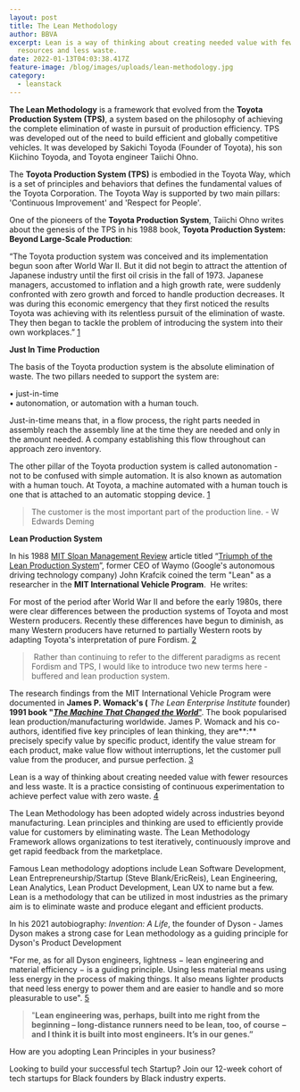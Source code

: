 ```yaml
---
layout: post
title: The Lean Methodology
author: BBVA
excerpt: Lean is a way of thinking about creating needed value with fewer
  resources and less waste.
date: 2022-01-13T04:03:38.417Z
feature-image: /blog/images/uploads/lean-methodology.jpg
category:
  - leanstack
---
```

<!-- wp:paragraph -->

**The Lean Methodology** is a framework that evolved from the **Toyota Production System (TPS)**, a system based on the philosophy of achieving the complete elimination of waste in pursuit of production efficiency. TPS was developed out of the need to build efficient and globally competitive vehicles. It was developed by Sakichi Toyoda (Founder of Toyota), his son Kiichino Toyoda, and Toyota engineer Taiichi Ohno.

<!-- /wp:paragraph -->

<!-- wp:paragraph -->

The **Toyota Production System (TPS)** is embodied in the Toyota Way, which is a set of principles and behaviors that defines the fundamental values of the Toyota Corporation. The Toyota Way is supported by two main pillars: 'Continuous Improvement' and 'Respect for People'.

<!-- /wp:paragraph -->

<!-- wp:paragraph -->

One of the pioneers of the **Toyota Production System**, Taiichi Ohno writes about the genesis of the TPS in his 1988 book, **Toyota Production System: Beyond Large-Scale Production**:

<!-- /wp:paragraph -->

<!-- wp:paragraph -->

“The Toyota production system was conceived and its implementation begun soon after World War II. But it did not begin to attract the attention of Japanese industry until the first oil crisis in the fall of 1973. Japanese managers, accustomed to inflation and a high growth rate, were suddenly confronted with zero growth and forced to handle production decreases. It was during this economic emergency that they first noticed the results Toyota was achieving with its relentless pursuit of the elimination of waste. They then began to tackle the problem of introducing the system into their own workplaces.” [1](https://www.goodreads.com/book/show/376237.Toyota_Production_System)

<!-- /wp:paragraph -->

<!-- wp:paragraph -->

**Just In Time Production**

<!-- /wp:paragraph -->

<!-- wp:paragraph -->

The basis of the Toyota production system is the absolute elimination of waste. The two pillars needed to support the system are:

<!-- /wp:paragraph -->

<!-- wp:paragraph -->

• just-in-time\
• autonomation, or automation with a human touch.

<!-- /wp:paragraph -->

<!-- wp:paragraph -->

Just-in-time means that, in a flow process, the right parts needed in assembly reach the assembly line at the time they are needed and only in the amount needed. A company establishing this flow throughout can approach zero inventory.

<!-- /wp:paragraph -->

<!-- wp:paragraph -->

The other pillar of the Toyota production system is called autonomation - not to be confused with simple automation. It is also known as automation with a human touch. At Toyota, a machine automated with a human touch is one that is attached to an automatic stopping device. [1](https://www.goodreads.com/book/show/376237.Toyota_Production_System)

<!-- /wp:paragraph -->

<!-- wp:quote {"className":"is-style-large"} -->

> The customer is the most important part of the production line. - W Edwards Deming

<!-- /wp:quote -->

<!-- wp:paragraph -->

**Lean Production System**

<!-- /wp:paragraph -->

<!-- wp:paragraph -->

In his 1988 [MIT Sloan Management Review](http://sloanreview.mit.edu/) article titled “[Triumph of the Lean Production System](http://www.lean.org/downloads/MITSloan.pdf)”, former CEO of Waymo (Google's autonomous driving technology company) John Krafcik coined the term "Lean" as a researcher in the **MIT International Vehicle Program**.  He writes:

<!-- /wp:paragraph -->

<!-- wp:paragraph -->

For most of the period after World War II and before the early 1980s, there were clear differences between the production systems of Toyota and most Western producers. Recently these differences have begun to diminish, as many Western producers have returned to partially Western roots by adapting Toyota's interpretation of pure Fordism. [2](https://www.lean.org/store/book/the-machine-that-changed-the-world/)

<!-- /wp:paragraph -->

<!-- wp:quote {"className":"is-style-large"} -->

>  Rather than continuing to refer to the different paradigms as recent Fordism and TPS, I would like to introduce two new terms here - buffered and lean production system.

<!-- /wp:quote -->

<!-- wp:paragraph -->

The research findings from the MIT International Vehicle Program were documented in **James P. Womack's (** *The Lean Enterprise Institute* founder) **1991 book "**[***The Machine That Changed the World***"](https://www.lean.org/store/book/the-machine-that-changed-the-world/). The book popularised lean production/manufacturing worldwide. James P. Womack and his co-authors, identified five key principles of lean thinking, they are**:** precisely specify value by specific product, identify the value stream for each product, make value flow without interruptions, let the customer pull value from the producer, and pursue perfection. [3](https://www.lean.org/store/book/the-machine-that-changed-the-world/)

<!-- /wp:paragraph -->

<!-- wp:paragraph -->

Lean is a way of thinking about creating needed value with fewer resources and less waste. It is a practice consisting of continuous experimentation to achieve perfect value with zero waste. [4](https://www.lean.org/explore-lean/what-is-lean/)

<!-- /wp:paragraph -->

<!-- wp:paragraph -->

The Lean Methodology has been adopted widely across industries beyond manufacturing. Lean principles and thinking are used to efficiently provide value for customers by eliminating waste. The Lean Methodology Framework allows organizations to test iteratively, continuously improve and get rapid feedback from the marketplace.

<!-- /wp:paragraph -->

<!-- wp:paragraph -->

Famous Lean methodology adoptions include Lean Software Development, Lean Entrepreneurship/Startup (Steve Blank/EricReis), Lean Engineering, Lean Analytics, Lean Product Development, Lean UX to name but a few. Lean is a methodology that can be utilized in most industries as the primary aim is to eliminate waste and produce elegant and efficient products.

<!-- /wp:paragraph -->

<!-- wp:paragraph -->

In his 2021 autobiography: *Invention:* *A Life*, the founder of Dyson - James Dyson makes a strong case for Lean methodology as a guiding principle for Dyson's Product Development

<!-- /wp:paragraph -->

<!-- wp:paragraph -->

"For me, as for all Dyson engineers, lightness − lean engineering and material efficiency − is a guiding principle. Using less material means using less energy in the process of making things. It also means lighter products that need less energy to power them and are easier to handle and so more pleasurable to use". [5](https://www.dyson.co.uk/james-dyson/invention-a-life)

<!-- /wp:paragraph -->

<!-- wp:quote {"className":"is-style-large"} -->

> "**Lean engineering was, perhaps, built into me right from the beginning – long-distance runners need to be lean, too, of course − and I think it is built into most engineers. It’s in our genes.”**

<!-- /wp:quote -->

<!-- wp:paragraph -->

How are you adopting Lean Principles in your business?

<!-- /wp:paragraph -->

<!-- wp:paragraph -->

Looking to build your successful tech Startup? Join our 12-week cohort of tech startups for Black founders by Black industry experts.

<!-- /wp:paragraph -->